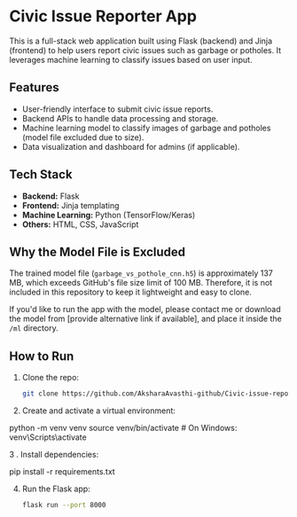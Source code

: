# Civic Issue Reporter App

This is a full-stack web application built using Flask (backend) and Jinja (frontend) to help users report civic issues such as garbage or potholes. It leverages machine learning to classify issues based on user input.

## Features

- User-friendly interface to submit civic issue reports.
- Backend APIs to handle data processing and storage.
- Machine learning model to classify images of garbage and potholes (model file excluded due to size).
- Data visualization and dashboard for admins (if applicable).

## Tech Stack

- **Backend:** Flask
- **Frontend:** Jinja templating
- **Machine Learning:** Python (TensorFlow/Keras)
- **Others:** HTML, CSS, JavaScript

## Why the Model File is Excluded

The trained model file (`garbage_vs_pothole_cnn.h5`) is approximately 137 MB, which exceeds GitHub's file size limit of 100 MB. Therefore, it is not included in this repository to keep it lightweight and easy to clone.

If you'd like to run the app with the model, please contact me or download the model from [provide alternative link if available], and place it inside the `/ml` directory.

## How to Run

1. Clone the repo:
   ```bash
   git clone https://github.com/AksharaAvasthi-github/Civic-issue-reporter-app.git

2. Create and activate a virtual environment:

python -m venv venv
source venv/bin/activate   # On Windows: venv\Scripts\activate

3 . Install dependencies:

pip install -r requirements.txt

4. Run the Flask app:
   ```bash
   flask run --port 8000

